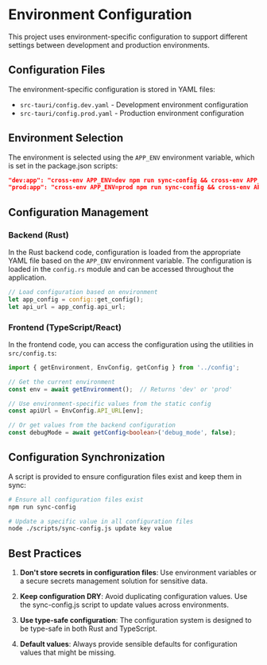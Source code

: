 # Environment Configuration

This project uses environment-specific configuration to support different settings between development and production environments.

## Configuration Files

The environment-specific configuration is stored in YAML files:

- `src-tauri/config.dev.yaml` - Development environment configuration
- `src-tauri/config.prod.yaml` - Production environment configuration

## Environment Selection

The environment is selected using the `APP_ENV` environment variable, which is set in the package.json scripts:

```json
"dev:app": "cross-env APP_ENV=dev npm run sync-config && cross-env APP_ENV=dev npm run tauri dev",
"prod:app": "cross-env APP_ENV=prod npm run sync-config && cross-env APP_ENV=prod npm run tauri dev",
```

## Configuration Management

### Backend (Rust)

In the Rust backend code, configuration is loaded from the appropriate YAML file based on the `APP_ENV` environment variable. The configuration is loaded in the `config.rs` module and can be accessed throughout the application.

```rust
// Load configuration based on environment
let app_config = config::get_config();
let api_url = app_config.api_url;
```

### Frontend (TypeScript/React)

In the frontend code, you can access the configuration using the utilities in `src/config.ts`:

```typescript
import { getEnvironment, EnvConfig, getConfig } from '../config';

// Get the current environment
const env = await getEnvironment();  // Returns 'dev' or 'prod'

// Use environment-specific values from the static config
const apiUrl = EnvConfig.API_URL[env];

// Or get values from the backend configuration
const debugMode = await getConfig<boolean>('debug_mode', false);
```

## Configuration Synchronization

A script is provided to ensure configuration files exist and keep them in sync:

```bash
# Ensure all configuration files exist
npm run sync-config

# Update a specific value in all configuration files
node ./scripts/sync-config.js update key value
```

## Best Practices

1. **Don't store secrets in configuration files**: Use environment variables or a secure secrets management solution for sensitive data.

2. **Keep configuration DRY**: Avoid duplicating configuration values. Use the sync-config.js script to update values across environments.

3. **Use type-safe configuration**: The configuration system is designed to be type-safe in both Rust and TypeScript.

4. **Default values**: Always provide sensible defaults for configuration values that might be missing.
